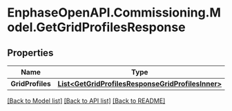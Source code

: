 # EnphaseOpenAPI.Commissioning.Model.GetGridProfilesResponse

## Properties

Name | Type | Description | Notes
------------ | ------------- | ------------- | -------------
**GridProfiles** | [**List&lt;GetGridProfilesResponseGridProfilesInner&gt;**](GetGridProfilesResponseGridProfilesInner.md) |  | [optional] 

[[Back to Model list]](../README.md#documentation-for-models) [[Back to API list]](../README.md#documentation-for-api-endpoints) [[Back to README]](../README.md)

